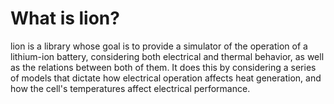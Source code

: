 # What is lion?

lion is a library whose goal is to provide a simulator of the operation of a lithium-ion battery, considering both electrical and thermal behavior, as well as the relations between both of them. It does this by considering a series of models that dictate how electrical operation affects heat generation, and how the cell's temperatures affect electrical performance.

